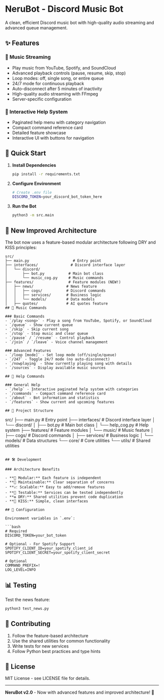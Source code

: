 # NeruBot - Discord Music Bot

A clean, efficient Discord music bot with high-quality audio streaming and advanced queue management.

## ✨ Features

### 🎵 Music Streaming
- Play music from YouTube, Spotify, and SoundCloud
- Advanced playback controls (pause, resume, skip, stop)
- Loop modes: off, single song, or entire queue
- 24/7 mode for continuous playback
- Auto-disconnect after 5 minutes of inactivity
- High-quality audio streaming with FFmpeg
- Server-specific configuration

### 🤖 Interactive Help System
- Paginated help menu with category navigation
- Compact command reference card
- Detailed feature showcase
- Interactive UI with buttons for navigation

## 🚀 Quick Start

1. **Install Dependencies**
   ```bash
   pip install -r requirements.txt
   ```

2. **Configure Environment**
   ```bash
   # Create .env file
   DISCORD_TOKEN=your_discord_bot_token_here
   ```

3. **Run the Bot**
   ```bash
   python3 -m src.main
   ```

## 📁 New Improved Architecture

The bot now uses a feature-based modular architecture following DRY and KISS principles:

```
src/
├── main.py                    # Entry point
├── interfaces/               # Discord interface layer
│   └── discord/
│       ├── bot.py           # Main bot class
│       └── music_cog.py     # Music commands
├── features/                # Feature modules (NEW!)
│   ├── news/               # News feature
│   │   ├── cogs/           # Discord commands
│   │   ├── services/       # Business logic
│   │   └── models/         # Data models
│   ├── quotes/             # AI quotes feature
## 🎵 Music Commands

### Basic Commands
- `/play <song>` - Play a song from YouTube, Spotify, or SoundCloud
- `/queue` - Show current queue
- `/skip` - Skip current song
- `/stop` - Stop music and clear queue
- `/pause` / `/resume` - Control playback
- `/join` / `/leave` - Voice channel management

### Advanced Features
- `/loop [mode]` - Set loop mode (off/single/queue)
- `/247` - Toggle 24/7 mode (no auto-disconnect)
- `/nowplaying` - Show currently playing song with details
- `/sources` - Display available music sources

## 🤖 Help Commands

### General Help
- `/help` - Interactive paginated help system with categories
- `/commands` - Compact command reference card
- `/about` - Bot information and statistics
- `/features` - Show current and upcoming features

## 📁 Project Structure

```
src/
├── main.py                 # Entry point
├── interfaces/            # Discord interface layer
│   └── discord/
│       ├── bot.py         # Main bot class
│       └── help_cog.py    # Help system
├── features/              # Feature modules
│   └── music/             # Music feature
│       ├── cogs/          # Discord commands
│       ├── services/      # Business logic
│       └── models/        # Data structures
└── core/                  # Core utilities
    └── utils/             # Shared utilities
```

## 🛠️ Development

### Architecture Benefits

- **🧩 Modular:** Each feature is independent
- **🔧 Maintainable:** Clear separation of concerns
- **📈 Scalable:** Easy to add/remove features
- **🧪 Testable:** Services can be tested independently
- **♻️ DRY:** Shared utilities prevent code duplication
- **💋 KISS:** Simple, clean interfaces

## 🔧 Configuration

Environment variables in `.env`:

```bash
# Required
DISCORD_TOKEN=your_bot_token

# Optional - For Spotify Support
SPOTIFY_CLIENT_ID=your_spotify_client_id
SPOTIFY_CLIENT_SECRET=your_spotify_client_secret

# Optional
COMMAND_PREFIX=!
LOG_LEVEL=INFO
```

## 📊 Testing

Test the news feature:
```bash
python3 test_news.py
```

## 🤝 Contributing

1. Follow the feature-based architecture
2. Use the shared utilities for common functionality
3. Write tests for new services
4. Follow Python best practices and type hints

## 📝 License

MIT License - see LICENSE file for details.

---

**NeruBot v2.0** - Now with advanced features and improved architecture! 🚀
